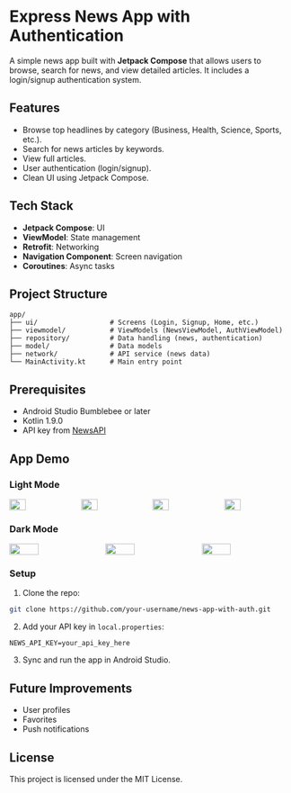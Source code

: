 # Express News App with Authentication

A simple news app built with **Jetpack Compose** that allows users to browse, search for news, and view detailed articles. It includes a login/signup authentication system.

## Features
- Browse top headlines by category (Business, Health, Science, Sports, etc.).
- Search for news articles by keywords.
- View full articles.
- User authentication (login/signup).
- Clean UI using Jetpack Compose.

## Tech Stack
- **Jetpack Compose**: UI
- **ViewModel**: State management
- **Retrofit**: Networking
- **Navigation Component**: Screen navigation
- **Coroutines**: Async tasks

## Project Structure
```
app/
├── ui/                  # Screens (Login, Signup, Home, etc.)
├── viewmodel/           # ViewModels (NewsViewModel, AuthViewModel)
├── repository/          # Data handling (news, authentication)
├── model/               # Data models
├── network/             # API service (news data)
└── MainActivity.kt      # Main entry point
```

## Prerequisites
- Android Studio Bumblebee or later
- Kotlin 1.9.0
- API key from [NewsAPI](https://newsapi.org/)

## App Demo
### Light Mode

<div style="display: flex; justify-content: space-between;">
  <img src="https://github.com/user-attachments/assets/c71d4519-08d7-45a8-a14e-900f0af416a5" width="24%" />
  <img src="https://github.com/user-attachments/assets/6083f1a2-5fff-4006-bc4b-c7f61c032520" width="24%" />
  <img src="https://github.com/user-attachments/assets/c3c98a24-518d-4649-b6b1-1d82cb329a2a" width="24%" />
  <img src="https://github.com/user-attachments/assets/2b73599b-65b8-4fbc-87b2-cf33e26df44b" width="24%" />
</div>

### Dark Mode

<div style="display: flex; justify-content: space-between;">
  <img src="https://github.com/user-attachments/assets/5fe0751b-c388-4b2b-a12d-f69dc53de1e2" width="32%" />
  <img src="https://github.com/user-attachments/assets/d2619900-cc3c-438d-8711-686b9a59a0c1" width="32%" />
  <img src="https://github.com/user-attachments/assets/c96cf8ce-2646-4ecd-a5ef-e7790781ba25" width="32%" />
</div>




### Setup
1. Clone the repo:
```bash
git clone https://github.com/your-username/news-app-with-auth.git
```
2. Add your API key in `local.properties`:
```plaintext
NEWS_API_KEY=your_api_key_here
```
3. Sync and run the app in Android Studio.

## Future Improvements
- User profiles
- Favorites
- Push notifications

## License
This project is licensed under the MIT License.
